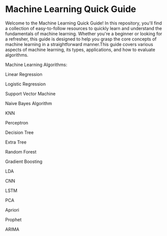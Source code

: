 # Machine Learning Quick Guide

Welcome to the Machine Learning Quick Guide! In this repository, you'll find a collection of easy-to-follow resources to quickly learn and understand the fundamentals of machine learning. Whether you're a beginner or looking for a refresher, this guide is designed to help you grasp the core concepts of machine learning in a straightforward manner.This guide covers various aspects of machine learning, its types, applications, and how to evaluate algorithms. 

Machine Learning Algorithms:

Linear Regression

Logistic Regression

Support Vector Machine

Naive Bayes Algorithm

KNN

Perceptron

Decision Tree

Extra Tree

Random Forest

Gradient Boosting

LDA

CNN

LSTM

PCA

Apriori

Prophet

ARIMA
